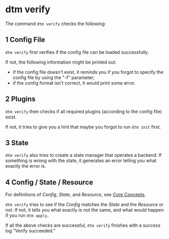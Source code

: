 # dtm verify

The command `dtm verify` checks the following:

## 1 Config File

`dtm verify` first verifies if the config file can be loaded successfully.

If not, the following information might be printed out:

- if the config file doesn't exist, it reminds you if you forgot to specify the config file by using the "-f" parameter;
- if the config format isn't correct, it would print some error.

## 2 Plugins

`dtm verify` then checks if all required plugins (according to the config file) exist.

If not, it tries to give you a hint that maybe you forgot to run `dtm init` first.

## 3 State

`dtm verify` also tries to create a state manager that operates a backend. If something is wrong with the state, it generates an error telling you what exactly the error is.

## 4 Config / State / Resource

For definitions of _Config_, _State_, and _Resource_, see [Core Concepts](/core-concepts/core-concepts).

`dtm verify` tries to see if the _Config_ matches the _State_ and the _Resource_ or not. If not, it tells you what exactly is not the same, and what would happen if you run `dtm apply`.

If all the above checks are successful, `dtm verify` finishes with a success log "Verify succeeded."
